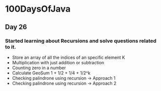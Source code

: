 # 100DaysOfJava

## Day 26

### Started learning about Recursions and solve questions related to it.

* Store an array of all the indices of an specific element K
* Multiplication with just addition or subtraction
* Counting zero in a number
* Calculate GeoSum 1 + 1/2 + 1/4 + 1/2^k
* Checking palindrone using recursion -> Approach 1
* Checking palindrone using recursion -> Approach 2